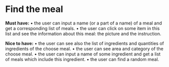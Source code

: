 <h1>Find the meal</h1>

**Must have:**
•	the user can input a name (or a part of a name) of a meal and get a corresponding list of meals.
•	the user can click on some item in this list and see the information about this meal: the picture and the instruction.

**Nice to have:**
•	the user can see also the list of ingredients and quantities of ingredients of the choose meal.
•	the user can see area and category of the choose meal.
•	the user can input a name of some ingredient and get a list of meals which include this ingredient.
•	the user can find a random meal.
